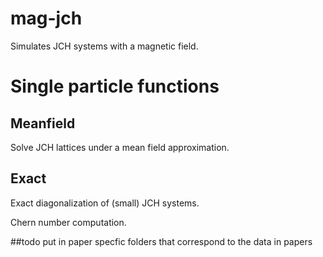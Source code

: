 # mag-jch
Simulates JCH systems with a magnetic field. 

# Single particle functions

## Meanfield  
Solve JCH lattices under a mean field approximation.

## Exact
Exact diagonalization of (small) JCH systems. 

Chern number computation.

##todo
put in paper specfic folders that correspond to the data in papers

